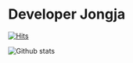 # Developer Jongja

[![Hits](https://hits.seeyoufarm.com/api/count/incr/badge.svg?url=https%3A%2F%2Fgithub.com%2Fjongja%2Fjongja)](https://hits.seeyoufarm.com)  

![Github stats](https://github-readme-stats.vercel.app/api?username=jongja&show_icons=true&hide_border=true) 
